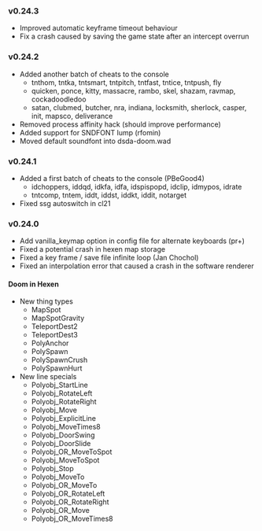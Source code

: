 ### v0.24.3
- Improved automatic keyframe timeout behaviour
- Fix a crash caused by saving the game state after an intercept overrun

### v0.24.2
- Added another batch of cheats to the console
  - tnthom, tntka, tntsmart, tntpitch, tntfast, tntice, tntpush, fly
  - quicken, ponce, kitty, massacre, rambo, skel, shazam, ravmap, cockadoodledoo
  - satan, clubmed, butcher, nra, indiana, locksmith, sherlock, casper, init, mapsco, deliverance
- Removed process affinity hack (should improve performance)
- Added support for SNDFONT lump (rfomin)
- Moved default soundfont into dsda-doom.wad

### v0.24.1
- Added a first batch of cheats to the console (PBeGood4)
  - idchoppers, iddqd, idkfa, idfa, idspispopd, idclip, idmypos, idrate
  - tntcomp, tntem, iddt, iddst, iddkt, iddit, notarget
- Fixed ssg autoswitch in cl21

### v0.24.0
- Add vanilla_keymap option in config file for alternate keyboards (pr+)
- Fixed a potential crash in hexen map storage
- Fixed a key frame / save file infinite loop (Jan Chochol)
- Fixed an interpolation error that caused a crash in the software renderer

#### Doom in Hexen
- New thing types
  - MapSpot
  - MapSpotGravity
  - TeleportDest2
  - TeleportDest3
  - PolyAnchor
  - PolySpawn
  - PolySpawnCrush
  - PolySpawnHurt
- New line specials
  - Polyobj_StartLine
  - Polyobj_RotateLeft
  - Polyobj_RotateRight
  - Polyobj_Move
  - Polyobj_ExplicitLine
  - Polyobj_MoveTimes8
  - Polyobj_DoorSwing
  - Polyobj_DoorSlide
  - Polyobj_OR_MoveToSpot
  - Polyobj_MoveToSpot
  - Polyobj_Stop
  - Polyobj_MoveTo
  - Polyobj_OR_MoveTo
  - Polyobj_OR_RotateLeft
  - Polyobj_OR_RotateRight
  - Polyobj_OR_Move
  - Polyobj_OR_MoveTimes8
